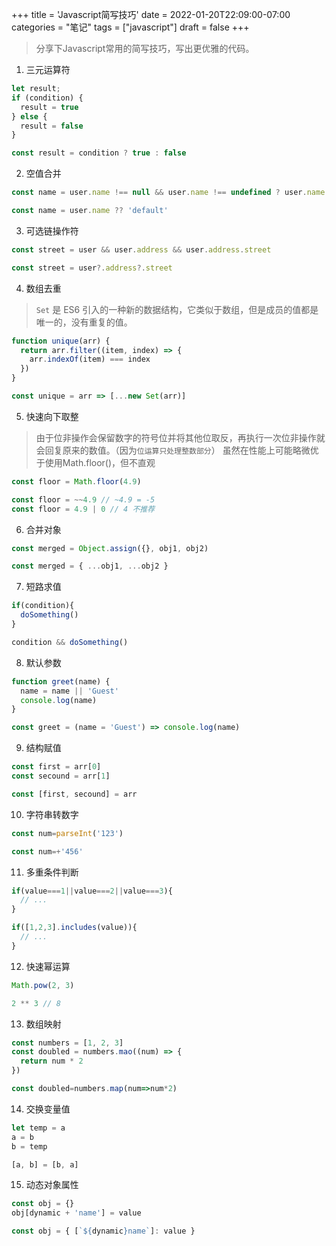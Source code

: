 +++
title = 'Javascript简写技巧'
date = 2022-01-20T22:09:00-07:00
categories = "笔记"
tags = ["javascript"]
draft = false
+++

> 分享下Javascript常用的简写技巧，写出更优雅的代码。

1. 三元运算符
```js
let result;
if (condition) {
  result = true
} else {
  result = false
}

const result = condition ? true : false
```

2. 空值合并
```js
const name = user.name !== null && user.name !== undefined ? user.name : 'default;'

const name = user.name ?? 'default'
```

3. 可选链操作符
```js
const street = user && user.address && user.address.street

const street = user?.address?.street
```

4. 数组去重 
> `Set` 是 ES6 引入的一种新的数据结构，它类似于数组，但是成员的值都是唯一的，没有重复的值。
```js
function unique(arr) {
  return arr.filter((item, index) => {
    arr.indexOf(item) === index
  })
}

const unique = arr => [...new Set(arr)]
```

5. 快速向下取整
> 由于位非操作会保留数字的符号位并将其他位取反，再执行一次位非操作就会回复原来的数值。（因为`位运算只处理整数部分`）
虽然在性能上可能略微优于使用Math.floor()，但不直观

```js
const floor = Math.floor(4.9)

const floor = ~~4.9 // ~4.9 = -5
const floor = 4.9 | 0 // 4 不推荐
```

6. 合并对象 
```js
const merged = Object.assign({}, obj1, obj2)

const merged = { ...obj1, ...obj2 }
```

7. 短路求值
```js
if(condition){
  doSomething()
}

condition && doSomething()
```

8. 默认参数 
```js
function greet(name) {
  name = name || 'Guest'
  console.log(name)
}

const greet = (name = 'Guest') => console.log(name)
```

9. 结构赋值 
```js
const first = arr[0]
const secound = arr[1]

const [first, secound] = arr
```

10. 字符串转数字 
```js
const num=parseInt('123')

const num=+'456'
```
11. 多重条件判断 
```js
if(value===1||value===2||value===3){
  // ...
}

if([1,2,3].includes(value)){
  // ...
}
```

12. 快速幂运算
```js
Math.pow(2, 3)

2 ** 3 // 8
```

13. 数组映射
```js
const numbers = [1, 2, 3]
const doubled = numbers.mao((num) => {
  return num * 2
})

const doubled=numbers.map(num=>num*2)
```
14. 交换变量值 
```js
let temp = a
a = b
b = temp

[a, b] = [b, a]
```

15. 动态对象属性
```js
const obj = {}
obj[dynamic + 'name'] = value

const obj = { [`${dynamic}name`]: value }
```